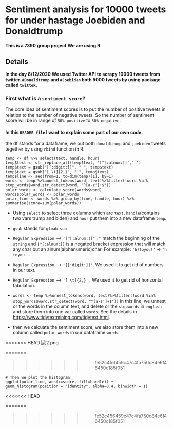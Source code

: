 # Sentiment analysis for 10000 tweets for under hastage Joebiden and Donaldtrump
**This is a 7390 group project**
**We are using R**



## Details
**In the day 8/12/2020 We used Twitter API to scrapy 10000 tweets from twitter. `#Donaldtrump` and `#Joebiden` both 5000 tweets by using package called `twitteR`.**


### First what is a `sentiment score`?

The core idea of sentiment scores is to put the number of positive tweets in relation to the number of negative tweets. So the number of sentiment score will be in range of `50% positive` to `50% negative`. 

#### In this `README file` I want to explain some part of our own code.

the df stands for a dataframe, we put both `donaldtrump` and `joebiden` tweets tegether by using `rbind` function in R.

```
temp <- df %>% select(text, handle, hour)
temp$text <- str_replace_all(temp$text, '[^[:alnum:]]',' ')
temp$text = gsub("[[:digit:]]", " ", temp$text)
temp$text = gsub("[ \t]{2,}", " ", temp$text)
temp$line <- seq(from=1, to=dim(temp)[1], by=1)
words <- temp %>%unnest_tokens(word, text)%>%filter(!word %in% stop_words$word,str_detect(word, "^[a-z']+$"))
polar_words <- calculate_score(words$word)
words$polar_words <- polar_words
polar_line <- words %>% group_by(line, handle, hour) %>% summarise(score=sum(polar_words))
```

- Using `select` to select three columns which are `text`, `handle`(contains two vars trump and biden) and `hour` put them into a new dataframe `temp`.

- `gsub` stands for `gloab sub` 

- `Regular Expression` --> `'[^[:alnum:]]'`  , `^` match the beginning of the `string` and `[^[:alnum:]]` is a negated bracket expression that will match any char but an alnum(alphanumeric)char. For example: `'h!toyou!'` -> `'h toyou '`.

- `Regular Expression` --> `'[[:digit:]]'`. We used it to get rid of numbers in our text.

- `Regular Expression` --> `'[ \t]{2,}'` .  We used it to get rid of horizontal tabulation.

- `words <- temp %>%unnest_tokens(word, text)%>%filter(!word %in% stop_words$word,str_detect(word, "^[a-z']+$"))` in this line, we unnest or the words in the column text, and delete or the `stopwords` in `english` and store them into one var called `words`. See the details in https://www.tidytextmining.com/tidytext.html.

- then we calcuate the sentiment score, we also store them into a new column called `polar_words` in our dataframe `words`.

<<<<<<< HEAD
![2.png]('../fig/2.png')


=======
>>>>>>> fe52c456459c47c4fa750c84e6f46450c185f051
```
# Then we plot the histogram 
ggplot(polar_line, aes(x=score, fill=handle)) + geom_histogram(position = "identity", alpha=0.4, binwidth = 1)
```

















<<<<<<< HEAD

=======
>>>>>>> fe52c456459c47c4fa750c84e6f46450c185f051
